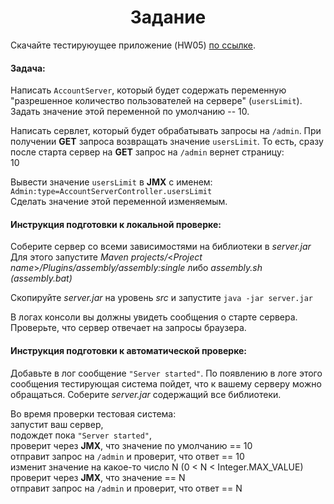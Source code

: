 <h1 align="center">Задание</h1>

Cкачайте тестируюущее приложение (HW05) [по ссылке](https://stepik.org/media/attachments/lesson/12512/HW05.zip).

#### Задача:
Написать `AccountServer`, который будет содержать переменную "разрешенное количество пользователей на сервере" (`usersLimit`).
Задать значение этой переменной по умолчанию -- 10.

Написать сервлет, который будет обрабатывать запросы на `/admin`.
При получении **GET** запроса возвращать значение `usersLimit`.
То есть, сразу после старта сервер на **GET** запрос на `/admin` вернет страницу: 
<br>10

Вывести значение `usersLimit` в **JMX** с именем:
<br>`Admin:type=AccountServerController.usersLimit`
<br>Сделать значение этой переменной изменяемым.

#### Инструкция подготовки к локальной проверке:
Соберите сервер со всеми зависимостями на библиотеки в _server.jar_
Для этого запустите _Maven projects/_<_Project name_>_/Plugins/assembly/assembly:single_
либо _assembly.sh (assembly.bat)_

Скопируйте _server.jar_ на уровень _src_ и запустите
`java -jar server.jar`

В логах консоли вы должны увидеть сообщения о старте сервера.
Проверьте, что сервер отвечает на запросы браузера.

#### Инструкция подготовки к автоматической проверке:
Добавьте в лог сообщение `"Server started"`. По появлению в логе этого сообщения тестирующая система пойдет, что к вашему серверу можно обращаться.
Соберите _server.jar_ содержащий все библиотеки.

Во время проверки тестовая система:
<br>запустит ваш сервер,
<br>подождет пока `"Server started"`,
<br>проверит через **JMX**, что значение по умолчанию == 10
<br>отправит запрос на `/admin` и проверит, что ответ == 10
<br>изменит значение на какое-то число N (0 < N < Integer.MAX_VALUE)
<br>проверит через **JMX**, что значение == N
<br>отправит запрос на `/admin` и проверит, что ответ == N
